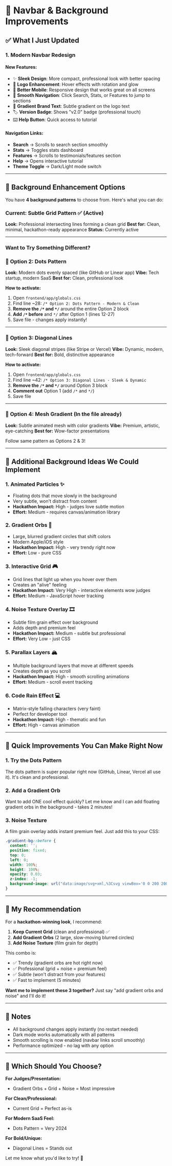 # 🎨 Navbar & Background Improvements

## ✅ What I Just Updated

### 1. **Modern Navbar Redesign**

#### New Features:
- ✨ **Sleek Design**: More compact, professional look with better spacing
- 🎯 **Logo Enhancement**: Hover effects with rotation and glow
- 📱 **Better Mobile**: Responsive design that works great on all screens
- 🔗 **Smooth Navigation**: Click Search, Stats, or Features to jump to sections
- 🎨 **Gradient Brand Text**: Subtle gradient on the logo text
- 🏷️ **Version Badge**: Shows "v2.0" badge (professional touch)
- ⌨️ **Help Button**: Quick access to tutorial

#### Navigation Links:
- **Search** → Scrolls to search section smoothly
- **Stats** → Toggles stats dashboard
- **Features** → Scrolls to testimonials/features section
- **Help** → Opens interactive tutorial
- **Theme Toggle** → Dark/Light mode switch

---

## 🌟 Background Enhancement Options

You have **4 background patterns** to choose from. Here's what you can do:

### **Current: Subtle Grid Pattern** ✅ (Active)
**Look:** Professional intersecting lines forming a clean grid
**Best for:** Clean, minimal, hackathon-ready appearance
**Status:** Currently active

---

### **Want to Try Something Different?**

### 🔵 **Option 2: Dots Pattern**
**Look:** Modern dots evenly spaced (like GitHub or Linear app)
**Vibe:** Tech startup, modern SaaS
**Best for:** Clean, professional look

**How to activate:**
1. Open `frontend/app/globals.css`
2. Find line ~28: `/* Option 2: Dots Pattern - Modern & Clean`
3. **Remove the `/*` and `*/`** around the entire Option 2 block
4. **Add `/*` before** and `*/` after Option 1 (lines 12-27)
5. Save file - changes apply instantly!

---

### 📐 **Option 3: Diagonal Lines**
**Look:** Sleek diagonal stripes (like Stripe or Vercel)
**Vibe:** Dynamic, modern, tech-forward
**Best for:** Bold, distinctive appearance

**How to activate:**
1. Open `frontend/app/globals.css`
2. Find line ~42: `/* Option 3: Diagonal Lines - Sleek & Dynamic`
3. **Remove the `/*` and `*/`** around Option 3 block
4. **Comment out** Option 1 (add `/*` and `*/`)
5. Save file

---

### 🌊 **Option 4: Mesh Gradient** (In the file already)
**Look:** Subtle animated mesh with color gradients
**Vibe:** Premium, artistic, eye-catching
**Best for:** Wow-factor presentations

Follow same pattern as Options 2 & 3!

---

## 🎯 Additional Background Ideas We Could Implement

### 1. **Animated Particles** ✨
- Floating dots that move slowly in the background
- Very subtle, won't distract from content
- **Hackathon Impact:** High - judges love subtle motion
- **Effort:** Medium - requires canvas/animation library

### 2. **Gradient Orbs** 🔮
- Large, blurred gradient circles that shift colors
- Modern Apple/iOS style
- **Hackathon Impact:** High - very trendy right now
- **Effort:** Low - pure CSS

### 3. **Interactive Grid** 🎮
- Grid lines that light up when you hover over them
- Creates an "alive" feeling
- **Hackathon Impact:** Very High - interactive elements wow judges
- **Effort:** Medium - JavaScript hover tracking

### 4. **Noise Texture Overlay** 🎞️
- Subtle film grain effect over background
- Adds depth and premium feel
- **Hackathon Impact:** Medium - subtle but professional
- **Effort:** Very Low - just CSS

### 5. **Parallax Layers** 🏔️
- Multiple background layers that move at different speeds
- Creates depth as you scroll
- **Hackathon Impact:** High - smooth scrolling animations
- **Effort:** Medium - scroll event tracking

### 6. **Code Rain Effect** 💻
- Matrix-style falling characters (very faint)
- Perfect for developer tool
- **Hackathon Impact:** High - thematic and fun
- **Effort:** High - canvas animation

---

## 🚀 Quick Improvements You Can Make Right Now

### 1. **Try the Dots Pattern**
The dots pattern is super popular right now (GitHub, Linear, Vercel all use it). It's clean and professional.

### 2. **Add a Gradient Orb**
Want to add ONE cool effect quickly? Let me know and I can add floating gradient orbs in the background - takes 2 minutes!

### 3. **Noise Texture** 
A film grain overlay adds instant premium feel. Just add this to your CSS:

```css
.gradient-bg::before {
  content: '';
  position: fixed;
  top: 0;
  left: 0;
  width: 100%;
  height: 100%;
  opacity: 0.03;
  z-index: -1;
  background-image: url("data:image/svg+xml,%3Csvg viewBox='0 0 200 200' xmlns='http://www.w3.org/2000/svg'%3E%3Cfilter id='noise'%3E%3CfeTurbulence type='fractalNoise' baseFrequency='0.9' numOctaves='4' /%3E%3C/filter%3E%3Crect width='100%25' height='100%25' filter='url(%23noise)' /%3E%3C/svg%3E");
}
```

---

## 🎨 My Recommendation

For a **hackathon-winning look**, I recommend:

1. **Keep Current Grid** (clean and professional) ✅
2. **Add Gradient Orbs** (2 large, slow-moving blurred circles) 
3. **Add Noise Texture** (film grain for depth)

This combo is:
- ✅ Trendy (gradient orbs are hot right now)
- ✅ Professional (grid + noise = premium feel)  
- ✅ Subtle (won't distract from your features)
- ✅ Fast to implement (5 minutes)

**Want me to implement these 3 together?** Just say "add gradient orbs and noise" and I'll do it!

---

## 📝 Notes

- All background changes apply instantly (no restart needed)
- Dark mode works automatically with all patterns
- Smooth scrolling is now enabled (navbar links scroll smoothly)
- Performance optimized - no lag with any option

---

## 🤔 Which Should You Choose?

**For Judges/Presentation:**
- Gradient Orbs + Grid + Noise = Most impressive

**For Clean/Professional:**
- Current Grid = Perfect as-is

**For Modern SaaS Feel:**
- Dots Pattern = Very 2024

**For Bold/Unique:**
- Diagonal Lines = Stands out

Let me know what you'd like to try! 🚀
